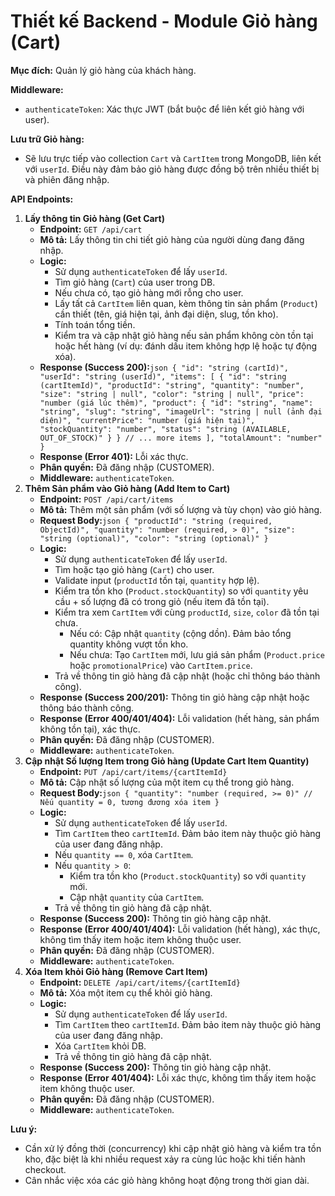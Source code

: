 # Thiết kế Backend - Module Giỏ hàng (Cart)

**Mục đích:** Quản lý giỏ hàng của khách hàng.

**Middleware:**

- `authenticateToken`: Xác thực JWT (bắt buộc để liên kết giỏ hàng với user).

**Lưu trữ Giỏ hàng:**

- Sẽ lưu trực tiếp vào collection `Cart` và `CartItem` trong MongoDB, liên kết với `userId`. Điều này đảm bảo giỏ hàng được đồng bộ trên nhiều thiết bị và phiên đăng nhập.

**API Endpoints:**

1. **Lấy thông tin Giỏ hàng (Get Cart)**
    - **Endpoint:** `GET /api/cart`
    - **Mô tả:** Lấy thông tin chi tiết giỏ hàng của người dùng đang đăng nhập.
    - **Logic:**
        - Sử dụng `authenticateToken` để lấy `userId`.
        - Tìm giỏ hàng (`Cart`) của user trong DB.
        - Nếu chưa có, tạo giỏ hàng mới rỗng cho user.
        - Lấy tất cả `CartItem` liên quan, kèm thông tin sản phẩm (`Product`) cần thiết (tên, giá hiện tại, ảnh đại diện, slug, tồn kho).
        - Tính toán tổng tiền.
        - Kiểm tra và cập nhật giỏ hàng nếu sản phẩm không còn tồn tại hoặc hết hàng (ví dụ: đánh dấu item không hợp lệ hoặc tự động xóa).
    - **Response (Success 200):**`json { "id": "string (cartId)", "userId": "string (userId)", "items": [ { "id": "string (cartItemId)", "productId": "string", "quantity": "number", "size": "string | null", "color": "string | null", "price": "number (giá lúc thêm)", "product": { "id": "string", "name": "string", "slug": "string", "imageUrl": "string | null (ảnh đại diện)", "currentPrice": "number (giá hiện tại)", "stockQuantity": "number", "status": "string (AVAILABLE, OUT_OF_STOCK)" } } // ... more items ], "totalAmount": "number" }`
    - **Response (Error 401):** Lỗi xác thực.
    - **Phân quyền:** Đã đăng nhập (CUSTOMER).
    - **Middleware:** `authenticateToken`.
2. **Thêm Sản phẩm vào Giỏ hàng (Add Item to Cart)**
    - **Endpoint:** `POST /api/cart/items`
    - **Mô tả:** Thêm một sản phẩm (với số lượng và tùy chọn) vào giỏ hàng.
    - **Request Body:**`json { "productId": "string (required, ObjectId)", "quantity": "number (required, > 0)", "size": "string (optional)", "color": "string (optional)" }`
    - **Logic:**
        - Sử dụng `authenticateToken` để lấy `userId`.
        - Tìm hoặc tạo giỏ hàng (`Cart`) cho user.
        - Validate input (`productId` tồn tại, `quantity` hợp lệ).
        - Kiểm tra tồn kho (`Product.stockQuantity`) so với `quantity` yêu cầu + số lượng đã có trong giỏ (nếu item đã tồn tại).
        - Kiểm tra xem `CartItem` với cùng `productId`, `size`, `color` đã tồn tại chưa.
            - Nếu có: Cập nhật `quantity` (cộng dồn). Đảm bảo tổng quantity không vượt tồn kho.
            - Nếu chưa: Tạo `CartItem` mới, lưu giá sản phẩm (`Product.price` hoặc `promotionalPrice`) vào `CartItem.price`.
        - Trả về thông tin giỏ hàng đã cập nhật (hoặc chỉ thông báo thành công).
    - **Response (Success 200/201):** Thông tin giỏ hàng cập nhật hoặc thông báo thành công.
    - **Response (Error 400/401/404):** Lỗi validation (hết hàng, sản phẩm không tồn tại), xác thực.
    - **Phân quyền:** Đã đăng nhập (CUSTOMER).
    - **Middleware:** `authenticateToken`.
3. **Cập nhật Số lượng Item trong Giỏ hàng (Update Cart Item Quantity)**
    - **Endpoint:** `PUT /api/cart/items/{cartItemId}`
    - **Mô tả:** Cập nhật số lượng của một item cụ thể trong giỏ hàng.
    - **Request Body:**`json { "quantity": "number (required, >= 0)" // Nếu quantity = 0, tương đương xóa item }`
    - **Logic:**
        - Sử dụng `authenticateToken` để lấy `userId`.
        - Tìm `CartItem` theo `cartItemId`. Đảm bảo item này thuộc giỏ hàng của user đang đăng nhập.
        - Nếu `quantity == 0`, xóa `CartItem`.
        - Nếu `quantity > 0`:
            - Kiểm tra tồn kho (`Product.stockQuantity`) so với `quantity` mới.
            - Cập nhật `quantity` của `CartItem`.
        - Trả về thông tin giỏ hàng đã cập nhật.
    - **Response (Success 200):** Thông tin giỏ hàng cập nhật.
    - **Response (Error 400/401/404):** Lỗi validation (hết hàng), xác thực, không tìm thấy item hoặc item không thuộc user.
    - **Phân quyền:** Đã đăng nhập (CUSTOMER).
    - **Middleware:** `authenticateToken`.
4. **Xóa Item khỏi Giỏ hàng (Remove Cart Item)**
    - **Endpoint:** `DELETE /api/cart/items/{cartItemId}`
    - **Mô tả:** Xóa một item cụ thể khỏi giỏ hàng.
    - **Logic:**
        - Sử dụng `authenticateToken` để lấy `userId`.
        - Tìm `CartItem` theo `cartItemId`. Đảm bảo item này thuộc giỏ hàng của user đang đăng nhập.
        - Xóa `CartItem` khỏi DB.
        - Trả về thông tin giỏ hàng đã cập nhật.
    - **Response (Success 200):** Thông tin giỏ hàng cập nhật.
    - **Response (Error 401/404):** Lỗi xác thực, không tìm thấy item hoặc item không thuộc user.
    - **Phân quyền:** Đã đăng nhập (CUSTOMER).
    - **Middleware:** `authenticateToken`.

**Lưu ý:**

- Cần xử lý đồng thời (concurrency) khi cập nhật giỏ hàng và kiểm tra tồn kho, đặc biệt là khi nhiều request xảy ra cùng lúc hoặc khi tiến hành checkout.
- Cân nhắc việc xóa các giỏ hàng không hoạt động trong thời gian dài.
